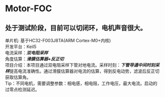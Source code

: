 # Motor-FOC

## 处于测试阶段，目前可以切闭环，电机声音很大。
单片机: 基于HC32-F003J8TA(ARM Cortex-M0+内核) </br>
开发平台：Keil5  </br>
电流采样：***双电阻采样***</br>
角度估算：***滑膜估算器+反正切*** </br>
项目介绍：本项目通过双电阻采样下管对地电流。采样时刻：***下管导通中间时刻采样***提高电流准确性。通过滑膜估算器对电流的估算，得到反电动势，滤波后反正切获取估算角。 </br>
Tip：不同电机，需要调整参数：相电感，相电阻，工作电压，最大电流。启动的过零点检测延迟。 </br>
